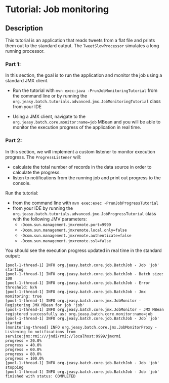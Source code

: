 # Tutorial: Job monitoring

## Description

This tutorial is an application that reads tweets from a flat file and prints them out to the standard output.
The `TweetSlowProcessor` simulates a long running processor.

### Part 1:

In this section, the goal is to run the application and monitor the job using a standard JMX client.

* Run the tutorial with `mvn exec:java -PrunJobMonitoringTutorial` from the command line or by running the
`org.jeasy.batch.tutorials.advanced.jmx.JobMonitoringTutorial` class from your IDE

* Using a JMX client, navigate to the `org.jeasy.batch.core.monitor:name=job` MBean
 and you will be able to monitor the execution progress of the application in real time.

### Part 2:

In this section, we will implement a custom listener to monitor execution progress. The `ProgressListener` will:

* calculate the total number of records in the data source in order to calculate the progress.
* listen to notifications from the running job and print out progress to the console.

Run the tutorial:

* from the command line with `mvn exec:exec -PrunJobProgressTutorial`
* from your IDE by running the `org.jeasy.batch.tutorials.advanced.jmx.JobProgressTutorial` class with the following JMV parameters:
    - `-Dcom.sun.management.jmxremote.port=9999`
    - `-Dcom.sun.management.jmxremote.local.only=false`
    - `-Dcom.sun.management.jmxremote.authenticate=false`
    - `-Dcom.sun.management.jmxremote.ssl=false`

You should see the execution progress updated in real time in the standard output:

```
[pool-1-thread-1] INFO org.jeasy.batch.core.job.BatchJob - Job 'job' starting
[pool-1-thread-1] INFO org.jeasy.batch.core.job.BatchJob - Batch size: 100
[pool-1-thread-1] INFO org.jeasy.batch.core.job.BatchJob - Error threshold: N/A
[pool-1-thread-1] INFO org.jeasy.batch.core.job.BatchJob - Jmx monitoring: true
[pool-1-thread-1] INFO org.jeasy.batch.core.jmx.JobMonitor - Registering JMX MBean for job 'job'
[pool-1-thread-1] INFO org.jeasy.batch.core.jmx.JobMonitor - JMX MBean registered successfully as: org.jeasy.batch.core.monitor:name=job
[pool-1-thread-1] INFO org.jeasy.batch.core.job.BatchJob - Job 'job' started
[monitoring-thread] INFO org.jeasy.batch.core.jmx.JobMonitorProxy - Listening to notifications from service:jmx:rmi:///jndi/rmi://localhost:9999/jmxrmi
progress = 20.0%
progress = 40.0%
progress = 60.0%
progress = 80.0%
progress = 100.0%
[pool-1-thread-1] INFO org.jeasy.batch.core.job.BatchJob - Job 'job' stopping
[pool-1-thread-1] INFO org.jeasy.batch.core.job.BatchJob - Job 'job' finished with status: COMPLETED
```
